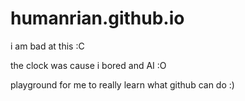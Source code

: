 # humanrian.github.io
<p>i am bad at this :C</p>
<p>the clock was cause i bored and AI :O</p>
<p>playground for me to really learn what github can do :)</p>
